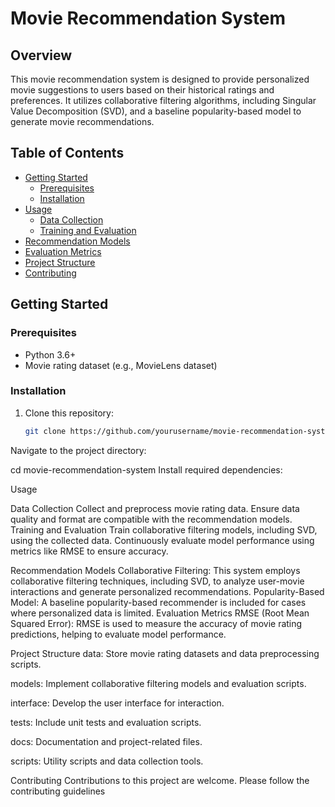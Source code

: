 
# Movie Recommendation System

## Overview

This movie recommendation system is designed to provide personalized movie suggestions to users based on their historical ratings and preferences. It utilizes collaborative filtering algorithms, including Singular Value Decomposition (SVD), and a baseline popularity-based model to generate movie recommendations.

## Table of Contents

- [Getting Started](#getting-started)
  - [Prerequisites](#prerequisites)
  - [Installation](#installation)
- [Usage](#usage)
  - [Data Collection](#data-collection)
  - [Training and Evaluation](#training-and-evaluation)
- [Recommendation Models](#recommendation-models)
- [Evaluation Metrics](#evaluation-metrics)
- [Project Structure](#project-structure)
- [Contributing](#contributing)


## Getting Started

### Prerequisites

- Python 3.6+
- Movie rating dataset (e.g., MovieLens dataset)

### Installation

1. Clone this repository:

   ```bash
   git clone https://github.com/yourusername/movie-recommendation-system.git
Navigate to the project directory:



cd movie-recommendation-system
Install required dependencies:



Usage

Data Collection
Collect and preprocess movie rating data. Ensure data quality and format are compatible with the recommendation models.
Training and Evaluation
Train collaborative filtering models, including SVD, using the collected data.
Continuously evaluate model performance using metrics like RMSE to ensure accuracy.


Recommendation Models
Collaborative Filtering: This system employs collaborative filtering techniques, including SVD, to analyze user-movie interactions and generate personalized recommendations.
Popularity-Based Model: A baseline popularity-based recommender is included for cases where personalized data is limited.
Evaluation Metrics
RMSE (Root Mean Squared Error): RMSE is used to measure the accuracy of movie rating predictions, helping to evaluate model performance.


Project Structure
data: Store movie rating datasets and data preprocessing scripts.

models: Implement collaborative filtering models and evaluation scripts.

interface: Develop the user interface for interaction.

tests: Include unit tests and evaluation scripts.

docs: Documentation and project-related files.

scripts: Utility scripts and data collection tools.

Contributing
Contributions to this project are welcome. Please follow the contributing guidelines
